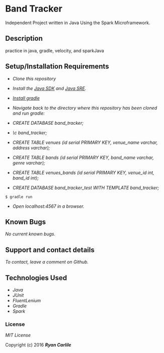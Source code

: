 # Band Tracker
Independent Project written in Java Using the Spark Microframework.

## Description

practice in java, gradle, velocity, and sparkJava

## Setup/Installation Requirements

* _Clone this repository_
* _Install the [Java SDK](http://www.oracle.com/technetwork/java/javase/downloads/jdk8-downloads-2133151.html) and [Java SRE](http://www.java.com/en/)._
* _[Install gradle](http://codetutr.com/2013/03/23/how-to-install-gradle/)_

* _Navigate back to the directory where this repository has been cloned and run gradle:_
* _CREATE DATABASE band_tracker;_
* _\c band_tracker;_
* _CREATE TABLE venues (id serial PRIMARY KEY, venue_name varchar, address varchar);_
* _CREATE TABLE bands (id serial PRIMARY KEY, band_name varchar, genre varchar);_
* _CREATE TABLE venues_bands (id serial PRIMARY KEY, venue_id int, band_id int);_
* _CREATE DATABASE band_tracker_test WITH TEMPLATE band_tracker;_
```
$ gradle run
```
* _Open localhost:4567 in a browser._

## Known Bugs

_No current known bugs._

## Support and contact details

_To contact, leave a comment on Github._

## Technologies Used

* _Java_
* _JUnit_
* _FluentLenium_
* _Gradle_
* _Spark_

### License

*MIT License*

Copyright (c) 2016 **_Ryan Carlile_**
